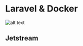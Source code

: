 # Laravel & Docker
<!-- <img src="[https://desarrolloweb.com/home/laravel](https://desarrolloweb.com/storage/tag_images/actual/XLzFK4Nkfc15A4Qn6emJcyP6DvpvdbD46S2mLfbI.png)" align="left" width="192px" height="192px" hspace="10"> -->
![alt text](https://desarrolloweb.com/storage/tag_images/actual/XLzFK4Nkfc15A4Qn6emJcyP6DvpvdbD46S2mLfbI.png)
## Jetstream
